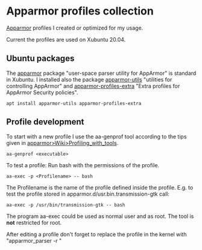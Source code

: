 ﻿# Apparmor profiles collection

[Apparmor](https://apparmor.net/) profiles I created or optimized for my usage.

Current the profiles are used on Xubuntu 20.04.

## Ubuntu packages

The [apparmor](https://packages.ubuntu.com/focal/apparmor) package
"user-space parser utility for AppArmor" is standard in Xubuntu.
I installed also the package
[apparmor-utils](https://packages.ubuntu.com/focal/apparmor-utils) "utilities for controlling AppArmor"
and
[apparmor-profiles-extra](https://packages.ubuntu.com/focal/apparmor-profiles-extra) "Extra profiles for AppArmor Security policies".

```
apt install apparmor-utils apparmor-profiles-extra
```

## Profile development

To start with a new profile I use the aa-genprof tool according to the tips given in [apparmor>Wiki>Profiling_with_tools](https://gitlab.com/apparmor/apparmor/-/wikis/Profiling_with_tools).

```
aa-genprof <executable>
```

To test a profile: Run bash with the permissions of the profile.
```
aa-exec -p <Profilename> -- bash
```

The Profilename is the name of the profile defined inside the profile.
E.g. to test the profile stored in apparmor.d/usr.bin.transmission-gtk call:
```
aa-exec -p /usr/bin/transmission-gtk -- bash
```
The program aa-exec could be used as normal user and as root.
The tool is **not** restricted for root.

After editing a profile don't forget to replace the profile
in the kernel with "apparmor_parser -r <Profilefile>"
